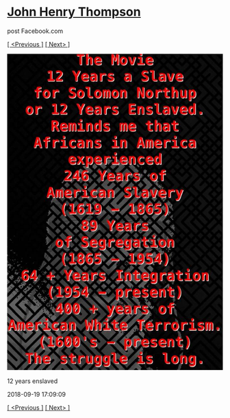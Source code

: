 # [John Henry Thompson](../README.md)
post Facebook.com

[[ <Previous ]](2018-09-19-1.md) [[ Next> ]](2018-09-17-1.md)

[![](../media/2018-09-19/Timeline-Photos-12-years-enslaved.jpg)](../README.md)

12 years enslaved

2018-09-19 17:09:09

[[ <Previous ]](2018-09-19-1.md) [[ Next> ]](2018-09-17-1.md)